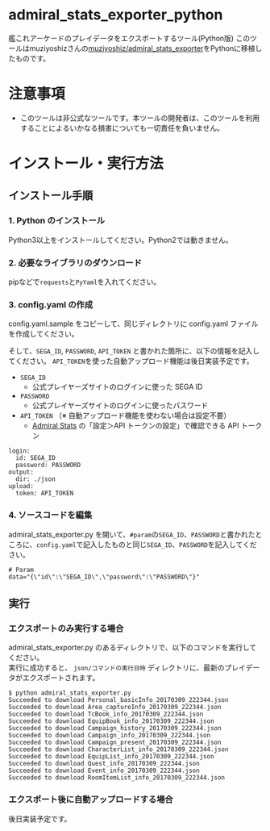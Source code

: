 # admiral_stats_exporter_python
艦これアーケードのプレイデータをエクスポートするツール(Python版)
このツールはmuziyoshizさんの[muziyoshiz/admiral_stats_exporter](https://github.com/muziyoshiz/admiral_stats_exporter)をPythonに移植したものです。

# 注意事項

* このツールは非公式なツールです。本ツールの開発者は、このツールを利用することによるいかなる損害についても一切責任を負いません。

# インストール・実行方法

## インストール手順

### 1. Python のインストール

Python3以上をインストールしてください。Python2では動きません。

### 2. 必要なライブラリのダウンロード

pipなどで`requests`と`PyYaml`を入れてください。

### 3. config.yaml の作成

config.yaml.sample をコピーして、同じディレクトリに config.yaml ファイルを作成してください。

そして、`SEGA_ID`, `PASSWORD`, `API_TOKEN` と書かれた箇所に、以下の情報を記入してください。
`API_TOKEN`を使った自動アップロード機能は後日実装予定です。

- `SEGA_ID`
    - 公式プレイヤーズサイトのログインに使った SEGA ID
- `PASSWORD`
    - 公式プレイヤーズサイトのログインに使ったパスワード
- `API_TOKEN` （※ 自動アップロード機能を使わない場合は設定不要）
    - [Admiral Stats](https://www.admiral-stats.com/) の「設定＞API トークンの設定」で確認できる API トークン

```
login:
  id: SEGA_ID
  password: PASSWORD
output:
  dir: ./json
upload:
  token: API_TOKEN
```

### 4. ソースコードを編集

admiral_stats_exporter.py を開いて、`#param`の`SEGA_ID`、`PASSWORD`と書かれたところに、`config.yaml`で記入したものと同じ`SEGA_ID`、`PASSWORD`を記入してください。

```
# Param
data="{\"id\":\"SEGA_ID\",\"password\":\"PASSWORD\"}"
```

## 実行

### エクスポートのみ実行する場合

admiral_stats_exporter.py のあるディレクトリで、以下のコマンドを実行してください。  
実行に成功すると、 `json/コマンドの実行日時` ディレクトリに、最新のプレイデータがエクスポートされます。  

```
$ python admiral_stats_exporter.py
Succeeded to download Personal_basicInfo_20170309_222344.json
Succeeded to download Area_captureInfo_20170309_222344.json
Succeeded to download TcBook_info_20170309_222344.json
Succeeded to download EquipBook_info_20170309_222344.json
Succeeded to download Campaign_history_20170309_222344.json
Succeeded to download Campaign_info_20170309_222344.json
Succeeded to download Campaign_present_20170309_222344.json
Succeeded to download CharacterList_info_20170309_222344.json
Succeeded to download EquipList_info_20170309_222344.json
Succeeded to download Quest_info_20170309_222344.json
Succeeded to download Event_info_20170309_222344.json
Succeeded to download RoomItemList_info_20170309_222344.json
```

### エクスポート後に自動アップロードする場合

後日実装予定です。
